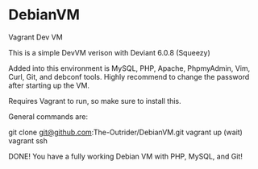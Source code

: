 DebianVM
========

Vagrant Dev VM

This is a simple DevVM verison with Deviant 6.0.8 (Squeezy)

Added into this environment is MySQL, PHP, Apache, PhpmyAdmin, Vim, Curl, Git, and debconf tools. Highly recommend to change the password after starting up the VM.

Requires Vagrant to run, so make sure to install this.

General commands are:

git clone git@github.com:The-Outrider/DebianVM.git
vagrant up
(wait)
vagrant ssh

DONE! You have a fully working Debian VM with PHP, MySQL, and Git!
